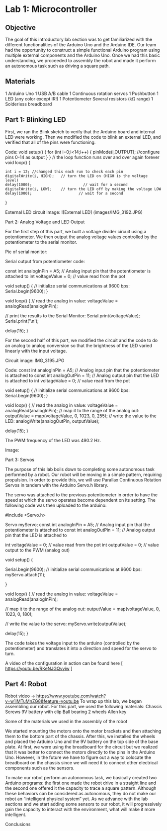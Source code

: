 # Lab 1: Microcontroller 

## Objective
 
The goal of this introductory lab section was to get familiarized with the different functionalities of the Arduino Uno and the Arduino IDE. Our team had the opportunity to construct a simple functional Arduino program using multiple external components and the Arduino Uno. Once we had this basic understanding, we proceeded to assembly the robot and made it perform an autonomous task such as driving a square path.

## Materials

1 Arduino Uno
1 USB A/B cable
1 Continuous rotation servos
1 Pushbutton
1 LED (any color except IR!)
1 Potentiometer
Several resistors (kΩ range)
1 Solderless breadboard

## Part 1: Blinking LED

First, we ran the Blink sketch to verify that the Arduino board and internal LED were working. Then we modified the code to blink an external LED, and verified that all of the pins were functioning. 

Code:
void setup() {
  for (int i=0;i<14;i++)
  {
    pinMode(i,OUTPUT); //configure pins 0-14 as output
  }
}
// the loop function runs over and over again forever
void loop() {

    int i = 12; //changed this each run to check each pin
    digitalWrite(i, HIGH);   // turn the LED on (HIGH is the voltage level)
    delay(1000);                       // wait for a second
    digitalWrite(i, LOW);    // turn the LED off by making the voltage LOW
    delay(1000);                     // wait for a second
  
}

External LED circuit image:
![External LED] (images/IMG_3192.JPG)



Part 2: Analog Voltage and LED Output

For the first step of this part, we built a voltage divider circuit using a potentiometer. We then output the analog voltage values controlled by the potentiometer to the serial monitor.

Pic of serial monitor:


Serial output from potentiometer code:

const int analogInPin = A5;  // Analog input pin that the potentiometer is attached to
int voltageValue = 0;        // value read from the pot

void setup() {
  // initialize serial communications at 9600 bps:
  Serial.begin(9600);
}

void loop() {
  // read the analog in value:
  voltageValue = analogRead(analogInPin);

  // print the results to the Serial Monitor:
  Serial.print(voltageValue);
  Serial.print('\n');

  delay(15);
}

For the second half of this part, we modified the circuit and the code to do an analog to analog conversion so that the brightness of the LED varied linearly with the input voltage. 

Circuit image: IMG_3195.JPG



Code:
const int analogInPin = A5;  // Analog input pin that the potentiometer is attached to
const int analogOutPin = 11; // Analog output pin that the LED is attached to
int voltageValue = 0;        // value read from the pot

void setup() {
  // initialize serial communications at 9600 bps:
  Serial.begin(9600);
}

void loop() {
  // read the analog in value:
  voltageValue = analogRead(analogInPin);
  // map it to the range of the analog out:
  outputValue = map(voltageValue, 0, 1023, 0, 255);
  // write the value to the LED:
  analogWrite(analogOutPin, outputValue);

  delay(15);
}

The PWM frequency of the LED was 490.2 Hz.

Image:



Part 3: Servos

The purpose of this lab boils down to completing some autonomous task performed by a robot. Our robot will be moving in a simple pattern, requiring propulsion. In order to provide this, we will use Parallax Continuous Rotation Servos in tandem with the Arduino Servo.h library.

The servo was attached to the previous potentiometer in order to have the speed at which the servo operates become dependent on its setting. The following code was then uploaded to the arduino:


#include <Servo.h>

Servo myServo;
const int analogInPin = A5;  // Analog input pin that the potentiometer is attached to
const int analogOutPin = 11; // Analog output pin that the LED is attached to

int voltageValue = 0;        // value read from the pot
int outputValue = 0;        // value output to the PWM (analog out)

void setup() {

  Serial.begin(9600);     // initialize serial communications at 9600 bps:
  myServo.attach(11);
  
}

void loop() {
  // read the analog in value:
  voltageValue = analogRead(analogInPin);

  // map it to the range of the analog out:
  outputValue = map(voltageValue, 0, 1023, 0, 180);

  // write the value to the servo:
  myServo.write(outputValue);

  delay(15);
}

The code takes the voltage input to the arduino (controlled by the potentiometer) and translates it into a direction and speed for the servo to turn.

A video of the configuration in action can be found here [ https://youtu.be/RKeNJGQvyiw ]


## Part 4: Robot

Robot video -> https://www.youtube.com/watch?v=w1iMTuMnZG8&feature=youtu.be 
To wrap up this lab, we began assembling our robot. For this part, we used the following materials:
Chassis
Screws
9V battery with clip
Ball bearing
2 wheels 
Allen key 


Some of the materials we used in the assembly of the robot



We started mounting the motors onto the motor brackets and then attaching them to the bottom part of the chassis. After this, we installed the wheels and placed the Arduino Uno and the 9V battery on the top side of the base plate. At first, we were using the breadboard for the circuit but we realized that it was better to connect the motors directly to the pins in the Arduino Uno. However, in the future we have to figure out a way to colocate the breadboard on the chassis since we will need it to connect other electrical components such as the sensors. 

To make our robot perform an autonomous task, we basically created two Arduino programs: the first one made the robot drive in a straight line and the second one offered it the capacity to trace a square pattern. Although these behaviors can be considered as autonomous, they do not make our robot an “intelligent physical system” yet. As we advance with the lab sections and we start adding some sensors to our robot, it will progressively gain the capacity to interact with the environment, what will make it more intelligent.  

Conclusions

